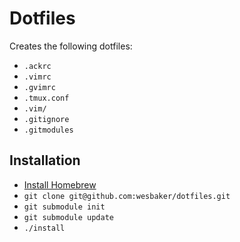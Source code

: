 # Dotfiles

Creates the following dotfiles:

- `.ackrc`
- `.vimrc`
- `.gvimrc`
- `.tmux.conf`
- `.vim/`
- `.gitignore`
- `.gitmodules`

## Installation

- [Install Homebrew](https://docs.brew.sh/Installation)
- `git clone git@github.com:wesbaker/dotfiles.git`
- `git submodule init`
- `git submodule update`
- `./install`
